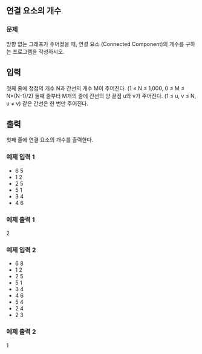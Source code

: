 ## 연결 요소의 개수
### 문제
방향 없는 그래프가 주어졌을 때, 연결 요소 (Connected Component)의 개수를 구하는 프로그램을 작성하시오.

## 입력
첫째 줄에 정점의 개수 N과 간선의 개수 M이 주어진다. (1 ≤ N ≤ 1,000, 0 ≤ M ≤ N×(N-1)/2) 둘째 줄부터 M개의 줄에 간선의 양 끝점 u와 v가 주어진다. (1 ≤ u, v ≤ N, u ≠ v) 같은 간선은 한 번만 주어진다.

## 출력
첫째 줄에 연결 요소의 개수를 출력한다.

### 예제 입력 1 
- 6 5
- 1 2
- 2 5
- 5 1
- 3 4
- 4 6
### 예제 출력 1 
2
### 예제 입력 2 
- 6 8
- 1 2
- 2 5
- 5 1
- 3 4
- 4 6
- 5 4
- 2 4
- 2 3
### 예제 출력 2 
1